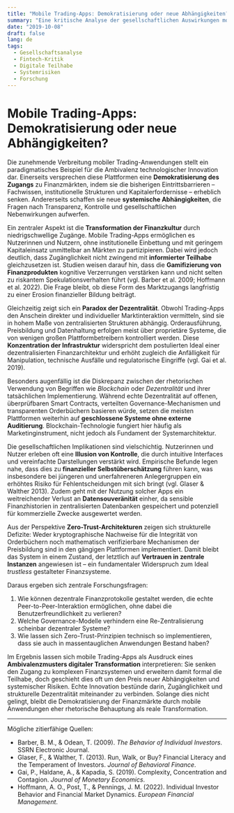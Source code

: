 ```yaml
---
title: "Mobile Trading-Apps: Demokratisierung oder neue Abhängigkeiten?"
summary: "Eine kritische Analyse der gesellschaftlichen Auswirkungen mobiler Finanz-Apps: Zwischen Zugänglichkeit und systemischen Risiken."
date: "2019-10-08"
draft: false
lang: de
tags:
  - Gesellschaftsanalyse
  - Fintech-Kritik
  - Digitale Teilhabe
  - Systemrisiken
  - Forschung
---
```



# Mobile Trading-Apps: Demokratisierung oder neue Abhängigkeiten?

Die zunehmende Verbreitung mobiler Trading-Anwendungen stellt ein paradigmatisches Beispiel für die Ambivalenz technologischer Innovation dar. Einerseits versprechen diese Plattformen eine **Demokratisierung des Zugangs** zu Finanzmärkten, indem sie die bisherigen Eintrittsbarrieren – Fachwissen, institutionelle Strukturen und Kapitalerfordernisse – erheblich senken. Andererseits schaffen sie neue **systemische Abhängigkeiten**, die Fragen nach Transparenz, Kontrolle und gesellschaftlichen Nebenwirkungen aufwerfen.

Ein zentraler Aspekt ist die **Transformation der Finanzkultur** durch niedrigschwellige Zugänge. Mobile Trading-Apps ermöglichen es Nutzerinnen und Nutzern, ohne institutionelle Einbettung und mit geringem Kapitaleinsatz unmittelbar an Märkten zu partizipieren. Dabei wird jedoch deutlich, dass Zugänglichkeit nicht zwingend mit **informierter Teilhabe** gleichzusetzen ist. Studien weisen darauf hin, dass die **Gamifizierung von Finanzprodukten** kognitive Verzerrungen verstärken kann und nicht selten zu riskantem Spekulationsverhalten führt (vgl. Barber et al. 2009; Hoffmann et al. 2022). Die Frage bleibt, ob diese Form des Marktzugangs langfristig zu einer Erosion finanzieller Bildung beiträgt.

Gleichzeitig zeigt sich ein **Paradox der Dezentralität**. Obwohl Trading-Apps den Anschein direkter und individueller Marktinteraktion vermitteln, sind sie in hohem Maße von zentralisierten Strukturen abhängig. Orderausführung, Preisbildung und Datenhaltung erfolgen meist über proprietäre Systeme, die von wenigen großen Plattformbetreibern kontrolliert werden. Diese **Konzentration der Infrastruktur** widerspricht dem postulierten Ideal einer dezentralisierten Finanzarchitektur und erhöht zugleich die Anfälligkeit für Manipulation, technische Ausfälle und regulatorische Eingriffe (vgl. Gai et al. 2019).

Besonders augenfällig ist die Diskrepanz zwischen der rhetorischen Verwendung von Begriffen wie *Blockchain* oder *Dezentralität* und ihrer tatsächlichen Implementierung. Während echte Dezentralität auf offenen, überprüfbaren Smart Contracts, verteilten Governance-Mechanismen und transparenten Orderbüchern basieren würde, setzen die meisten Plattformen weiterhin auf **geschlossene Systeme ohne externe Auditierung**. Blockchain-Technologie fungiert hier häufig als Marketinginstrument, nicht jedoch als Fundament der Systemarchitektur.

Die gesellschaftlichen Implikationen sind vielschichtig. Nutzerinnen und Nutzer erleben oft eine **Illusion von Kontrolle**, die durch intuitive Interfaces und vereinfachte Darstellungen verstärkt wird. Empirische Befunde legen nahe, dass dies zu **finanzieller Selbstüberschätzung** führen kann, was insbesondere bei jüngeren und unerfahreneren Anlegergruppen ein erhöhtes Risiko für Fehlentscheidungen mit sich bringt (vgl. Glaser & Walther 2013). Zudem geht mit der Nutzung solcher Apps ein weitreichender Verlust an **Datensouveränität** einher, da sensible Finanzhistorien in zentralisierten Datenbanken gespeichert und potenziell für kommerzielle Zwecke ausgewertet werden.

Aus der Perspektive **Zero-Trust-Architekturen** zeigen sich strukturelle Defizite: Weder kryptographische Nachweise für die Integrität von Orderbüchern noch mathematisch verifizierbare Mechanismen der Preisbildung sind in den gängigen Plattformen implementiert. Damit bleibt das System in einem Zustand, der letztlich auf **Vertrauen in zentrale Instanzen** angewiesen ist – ein fundamentaler Widerspruch zum Ideal *trustless* gestalteter Finanzsysteme.

Daraus ergeben sich zentrale Forschungsfragen:

1. Wie können dezentrale Finanzprotokolle gestaltet werden, die echte Peer-to-Peer-Interaktion ermöglichen, ohne dabei die Benutzerfreundlichkeit zu verlieren?
2. Welche Governance-Modelle verhindern eine Re-Zentralisierung scheinbar dezentraler Systeme?
3. Wie lassen sich Zero-Trust-Prinzipien technisch so implementieren, dass sie auch in massentauglichen Anwendungen Bestand haben?

Im Ergebnis lassen sich mobile Trading-Apps als Ausdruck eines **Ambivalenzmusters digitaler Transformation** interpretieren: Sie senken den Zugang zu komplexen Finanzsystemen und erweitern damit formal die Teilhabe, doch geschieht dies oft um den Preis neuer Abhängigkeiten und systemischer Risiken. Echte Innovation bestünde darin, Zugänglichkeit und strukturelle Dezentralität miteinander zu verbinden. Solange dies nicht gelingt, bleibt die Demokratisierung der Finanzmärkte durch mobile Anwendungen eher rhetorische Behauptung als reale Transformation.

---

Mögliche zitierfähige Quellen:

* Barber, B. M., & Odean, T. (2009). *The Behavior of Individual Investors*. SSRN Electronic Journal.
* Glaser, F., & Walther, T. (2013). Run, Walk, or Buy? Financial Literacy and the Temperament of Investors. *Journal of Behavioral Finance*.
* Gai, P., Haldane, A., & Kapadia, S. (2019). Complexity, Concentration and Contagion. *Journal of Monetary Economics*.
* Hoffmann, A. O., Post, T., & Pennings, J. M. (2022). Individual Investor Behavior and Financial Market Dynamics. *European Financial Management*.


